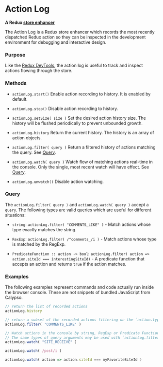 # Action Log

**A Redux [store enhancer](https://github.com/reactjs/redux/blob/HEAD/docs/Glossary.md#store-enhancer)**

The Action Log is a Redux store enhancer which records the most recently dispatched Redux action so
they can be inspected in the development environment for debugging and interactive design.

### Purpose

Like the [Redux DevTools](https://github.com/zalmoxisus/redux-devtools-extension), the action log
is useful to track and inspect actions flowing through the store.

### Methods

- `actionLog.start()`
  Enable action recording to history. It is enabled by default.

- `actionLog.stop()`
  Disable action recording to history.

- `actionLog.setSize( size )`
  Set the desired action history size. The history will be flushed periodically to prevent unbounded
  growth.

- `actionLog.history`
  Return the current history. The history is an array of action objects.

- `actionLog.filter( query )`
  Return a filtered history of actions matching the query. See [Query](#query).

- `actionLog.watch( query )`
  Watch flow of matching actions real-time in the console. Only the single, most recent watch will
  have effect. See [Query](#query).

- `actionLog.unwatch()`
  Disable action watching.

### Query

The `actionLog.filter( query )` and `actionLog.watch( query )` accept a `query`. The following types
are valid queries which are useful for different situations:

- `string`: `actionLog.filter( "COMMENTS_LIKE" )` - Match actions whose type exactly matches the
  string.

- `RexExp`: `actionLog.filter( /^comments_/i )` - Match actions whose type is matched by the RegExp.

- `PredicateFunction :: action -> bool`:
  `actionLog.filter( action => action.siteId === interestingSiteId)` - A predicate function that
  accepts an action and returns `true` if the action matches.

### Examples

The following examples represent commands and code actually run inside the browser console. These
are not snippets of bundled JavaScript from Calypso.

```js
// return the list of recorded actions
actionLog.history

// return a subset of the recorded actions filtering on the `action.type`
actionLog.filter( 'COMMENTS_LIKE' )

// Watch actions in the console by string, RegExp or Predicate Function.
// The same types of query arguments may be used with `actionLog.filter`.
actionLog.watch( "SITE_RECEIVE" )

actionLog.watch( /post/i )

actionLog.watch( action => action.siteId === myFavoriteSiteId )
```
